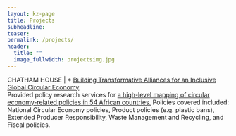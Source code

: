 ```yaml
---
layout: kz-page
title: Projects
subheadline:
teaser:
permalink: /projects/
header:
  title: ""
  image_fullwidth: projectsimg.jpg
---
```


CHATHAM HOUSE | * [Building Transformative Alliances for an Inclusive Global Circular Economy][1] \
Provided policy research services for [a high-level mapping of circular economy-related policies in 54 African countries.][2] Policies covered included: National Circular Economy policies, Product policies (e.g. plastic bans), Extended Producer Responsibility, Waste Management and Recycling, and Fiscal policies.



[1]: https://circulareconomy.earth/about
[2]: https://circulareconomy.earth/